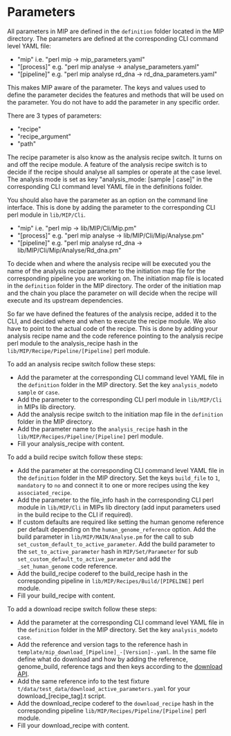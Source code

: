 # Parameters
All parameters in MIP are defined in the `definition` folder located in the MIP directory. The parameters are defined at the corresponding CLI command level YAML file:
 - "mip" i.e. "perl mip -> mip_parameters.yaml"
 - "[process]" e.g. "perl mip analyse -> analyse_parameters.yaml"
 - "[pipeline]" e.g. "perl mip analyse rd_dna -> rd_dna_parameters.yaml"

This makes MIP aware of the parameter. The keys and values used to define the parameter decides the features and methods that will be used on the parameter. You do not have to add the parameter in any specific order.

There are 3 types of parameters:
- "recipe"
- "recipe_argument"
- "path"

The recipe parameter is also know as the analysis recipe switch. It turns on and off the recipe module. A feature of the analysis recipe switch is to decide if the recipe should analyse all samples or operate at the case level. The analysis mode is set as key "analysis_mode: [sample | case]" in the corresponding CLI command level YAML file in the definitions folder.

You should also have the parameter as an option on the command line interface. This is done by adding the parameter to the corresponding CLI perl module in `lib/MIP/Cli`.
 - "mip" i.e. "perl mip -> lib/MIP/Cli/Mip.pm"
 - "[process]" e.g. "perl mip analyse -> lib/MIP/Cli/Mip/Analyse.pm"
 - "[pipeline]" e.g. "perl mip analyse rd_dna -> lib/MIP/Cli/Mip/Analyse/Rd_dna.pm"

To decide when and where the analysis recipe will be executed you the name of the analysis recipe parameter to the initiation map file for the corresponding pipeline you are working on. The initiation map file is located in the `definition` folder in the MIP directory. The order of the initiation map and the chain you place the parameter on will decide when the recipe will execute and its upstream dependencies.

So far we have defined the features of the analysis recipe, added it to the CLI, and decided where and when to execute the recipe module. We also have to point to the actual code of the recipe. This is done by adding your analysis recipe name and the code reference pointing to the analysis recipe perl module to the analysis_recipe hash in the `lib/MIP/Recipe/Pipeline/[Pipeline]` perl module.

To add an analysis recipe switch follow these steps:
 - Add the parameter at the corresponding CLI command level YAML file in the `definition` folder in the MIP directory. Set the key `analysis_mode`to `sample` or `case`.
 - Add the parameter to the corresponding CLI perl module in `lib/MIP/Cli` in MIPs lib directory.
 - Add the analysis recipe switch to the initiation map file in the `definition` folder in the MIP directory.
 - Add the parameter name to the `analysis_recipe` hash in the `lib/MIP/Recipes/Pipeline/[Pipeline]` perl module.
 - Fill your analysis_recipe with content.

To add a build recipe switch follow these steps:
 - Add the parameter at the corresponding CLI command level YAML file in the `definition` folder in the MIP directory. Set the keys `build_file` to `1`, `mandatory` to `no` and connect it to one or more recipes using the key `associated_recipe`.
 - Add the parameter to the file_info hash in the corresponding CLI perl module in `lib/MIP/Cli` in MIPs lib directory (add input parameters used in the build recipe to the CLI if required).
 - If custom defaults are required like setting the human genome reference per default depending on the `human_genome_reference` option. Add the build parameter in `lib/MIP/MAIN/Analyse.pm` for the call to sub `set_custom_default_to_active_parameter`. Add the build parameter to the `set_to_active_parameter` hash in `MIP/Set/Parameter` for sub `set_custom_default_to_active_parameter` and add the `_set_human_genome` code reference.
 - Add the build_recipe coderef to the build_recipe hash in the corresponding pipeline in `lib/MIP/Recipes/Build/[PIPELINE]` perl module.
 - Fill your build_recipe with content.

To add a download recipe switch follow these steps:
 - Add the parameter at the corresponding CLI command level YAML file in the `definition` folder in the MIP directory. Set the key `analysis_mode`to `case`.
 - Add the reference and version tags to the reference hash in `template/mip_download_[Pipeline]_-[Version]-.yaml`. In the same file define what do download and how by adding the reference, genome_build, reference tags and then keys according to the [download API](https://github.com/Clinical-Genomics/MIP/blob/develop/documentation/API/download_references.md).
 - Add the same reference info to the test fixture `t/data/test_data/download_active_parameters.yaml` for your download_[recipe_tag].t script.
 - Add the download_recipe coderef to the `download_recipe` hash in the corresponding pipeline `lib/MIP/Recipes/Pipeline/[Pipeline]` perl module.
 - Fill your download_recipe with content.
